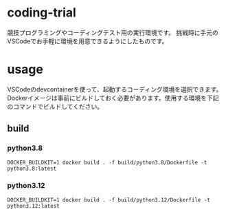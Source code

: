 # coding-trial
競技プログラミングやコーディングテスト用の実行環境です。
挑戦時に手元のVSCodeでお手軽に環境を用意できるようにしたものです。

# usage
VSCodeのdevcontainerを使って、起動するコーディング環境を選択できます。
Dockerイメージは事前にビルドしておく必要があります。使用する環境を下記のコマンドでビルドしてください。

## build
### python3.8

```
DOCKER_BUILDKIT=1 docker build . -f build/python3.8/Dockerfile -t python3.8:latest
```

### python3.12

```
DOCKER_BUILDKIT=1 docker build . -f build/python3.12/Dockerfile -t python3.12:latest
```
